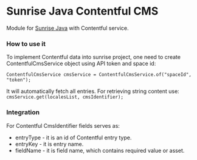 Sunrise Java Contentful CMS
===========================

Module for [Sunrise Java](https://github.com/sphereio/commercetools-sunrise-java) with Contentful service. 

### How to use it

To implement Contentful data into sunrise project, 
one need to create ContentfulCmsService object using API token and space id:

`ContentfulCmsService cmsService = ContentfulCmsService.of("spaceId", "token");`

It will automatically fetch all entries.
For retrieving string content use:
`cmsService.get(localesList, cmsIdentifier);`

### Integration

For Contentful CmsIdentifier fields serves as:
* entryType - it is an id of Contentful entry type.
* entryKey - it is entry name.
* fieldName - it is field name, which contains required value or asset.
